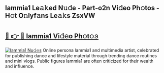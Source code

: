## Iammia1 Le𝚊𝚔ed N𝚞𝚍e - Part-o2n Vi𝚍eo Ph𝚘tos - H𝚘t O𝚗lyf𝚊ns Le𝚊𝚔s ZsxVW

# <h2><a href="http://hfetxg6.feru.top/?c=Iammia1">🔗 👉 🔴 Iammia1 Vi𝚍𝚎o Ph𝚘t𝚘𝚜</a></h2>

[![Iammia1 Nu𝚍𝚎s](https://i.imgur.com/0TWrTi3.gif)](http://hfetxg6.feru.top/?c=Iammia1)
Online persona Iammia1 and multimedia artist, celebrated for publishing dance and lifestyle material through trending dance routines and mini vlogs. Public figures Iammia1 are often criticized for their wealth and influence. 
